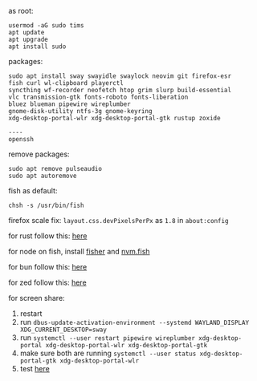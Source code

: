 as root:
```
usermod -aG sudo tims
apt update
apt upgrade
apt install sudo
```

packages:
```
sudo apt install sway swayidle swaylock neovim git firefox-esr
fish curl wl-clipboard playerctl
syncthing wf-recorder neofetch htop grim slurp build-essential
vlc transmission-gtk fonts-roboto fonts-liberation
bluez blueman pipewire wireplumber 
gnome-disk-utility ntfs-3g gnome-keyring
xdg-desktop-portal-wlr xdg-desktop-portal-gtk rustup zoxide

----
openssh  
```

remove packages:
```
sudo apt remove pulseaudio
sudo apt autoremove
```


fish as default:
```
chsh -s /usr/bin/fish
```

firefox scale fix: `layout.css.devPixelsPerPx` as `1.8` in `about:config`


for rust follow this: [here](https://wiki.debian.org/Rust)

for node on fish, install [fisher](https://github.com/jorgebucaran/fisher) and [nvm.fish](https://github.com/jorgebucaran/nvm.fish?tab=readme-ov-file)

for bun follow this: [here](https://bun.sh/docs/installation)

for zed follow this: [here](https://zed.dev/docs/getting-started)

for screen share:

1. restart
2. run `dbus-update-activation-environment --systemd WAYLAND_DISPLAY XDG_CURRENT_DESKTOP=sway`
3. run `systemctl --user restart pipewire wireplumber xdg-desktop-portal xdg-desktop-portal-wlr xdg-desktop-portal-gtk`
4. make sure both are running `systemctl --user status xdg-desktop-portal-gtk xdg-desktop-portal-wlr`
5. test [here](https://mozilla.github.io/webrtc-landing/gum_test.html)
